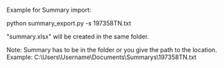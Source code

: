 Example for Summary import:

python summary_export.py -s 197358TN.txt

"summary.xlsx" will be created in the same folder.

Note:
Summary has to be in the folder or you give the path to the location.
Example:
C:\Users\Username\Documents\Summarys\197358TN.txt